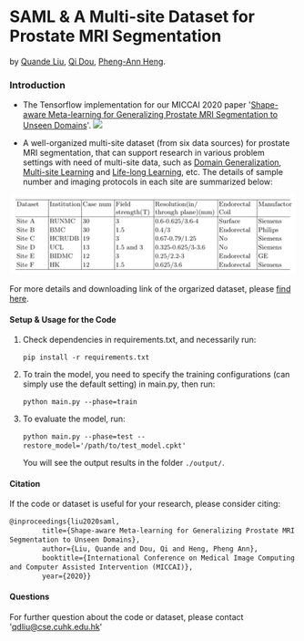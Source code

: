 # SAML & A Multi-site Dataset for Prostate MRI Segmentation
by [Quande Liu](https://github.com/liuquande), [Qi Dou](http://www.cse.cuhk.edu.hk/~qdou/), [Pheng-Ann Heng](http://www.cse.cuhk.edu.hk/~pheng/). 

### Introduction

* The Tensorflow implementation for our MICCAI 2020 paper '[Shape-aware Meta-learning for Generalizing Prostate MRI Segmentation to Unseen Domains](https://github.com/liuquande/SAML)'. 
![](figures/overview.png)

* A well-organized multi-site dataset (from six data sources) for prostate MRI segmentation, that can support research in various problem settings with need of multi-site data, such as [Domain Generalization](https://github.com/amber0309/Domain-generalization), [Multi-site Learning](https://arxiv.org/abs/2002.03366) and [Life-long Learning](https://arxiv.org/abs/1805.10170), etc. The details of sample number and imaging protocols in each site are summarized below:

<p align="center">
  <img src="protocol.png"  width="700"/>
  
  For more details and downloading link of the orgarized dataset, please [find here](https://liuquande.github.io/SAML/).
</p>

  


#### Setup & Usage for the Code

1. Check dependencies in requirements.txt, and necessarily run:
   ```shell
   pip install -r requirements.txt
   ```
2. To train the model, you need to specify the training configurations (can simply use the default setting) in main.py, then run:
   ```shell
   python main.py --phase=train
   ```

2. To evaluate the model, run:
   ```shell
   python main.py --phase=test --restore_model='/path/to/test_model.cpkt'
   ```
   You will see the output results in the folder `./output/`.

#### Citation
If the code or dataset is useful for your research, please consider citing:

```
@inproceedings{liu2020saml,
		title={Shape-aware Meta-learning for Generalizing Prostate MRI Segmentation to Unseen Domains},
		author={Liu, Quande and Dou, Qi and Heng, Pheng Ann},
		booktitle={International Conference on Medical Image Computing and Computer Assisted Intervention (MICCAI)},
		year={2020}}
```

#### Questions

For further question about the code or dataset, please contact 'qdliu@cse.cuhk.edu.hk'

